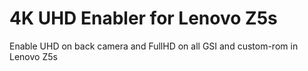 # 4K UHD Enabler for Lenovo Z5s
Enable UHD on back camera and FullHD on all GSI and custom-rom in Lenovo Z5s
